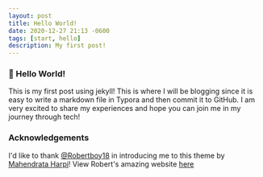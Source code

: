 ```yaml
---
layout: post
title: Hello World!
date: 2020-12-27 21:13 -0600
tags: [start, hello]
description: My first post!
---
```


### 👋 Hello World!

This is my first post using jekyll! This is where I will be blogging since it is easy to write a markdown file in Typora and then commit it to GitHub. I am very excited to share my experiences and hope you can join me in my journey through tech!

### Acknowledgements

I'd like to thank [@Robertboy18](https://github.com/Robertboy18) in introducing me to this theme by [Mahendrata Harpi](https://github.com/piharpi)! View Robert's amazing website [here](https://www.robertj1.com/)

